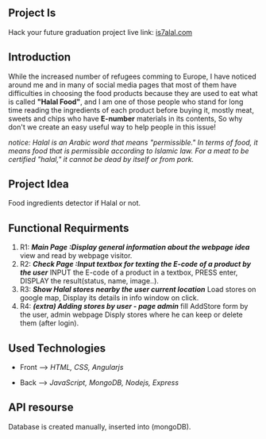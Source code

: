 ## Project Is
Hack your future graduation project 
live link: [is7alal.com](http://is7alal.com/)

## Introduction 
While the increased number of refugees comming to Europe, I have noticed around me and in many of social media pages that most of them have difficulties in choosing the food products because they are used to eat what is called **"Halal Food"**, and I am one of those people who stand for long time reading the ingredients of each product before buying it, mostly meat, sweets and chips who have **E-number** materials in its contents, So why don't we create an easy useful way to help people in this issue!

*notice: Halal is an Arabic word that means "permissible." In terms of food, it means food that is permissible according to Islamic law. For a meat to be certified "halal," it cannot be dead by itself  or from pork.* 

## Project Idea
Food ingredients detector if Halal or not.

## Functional Requirments
1. R1: ***Main Page :Display general information about the webpage idea*** 
view and read by webpage visitor.
2. R2: ***Check Page :Input textbox for texting the E-code of a product by the user***
INPUT the E-code of a product in a textbox, PRESS enter, DISPLAY the result(status, name, image..).
3. R3: ***Show Halal stores nearby the user current location***
Load stores on google map, Display its details in info window on click.
4. R4: ***(extra) Adding stores by user -  page admin***
fill AddStore form by the user, admin webpage Disply stores where he can keep or delete them (after login).


## Used Technologies
* Front --> *HTML, CSS, Angularjs*

* Back --> *JavaScript, MongoDB, Nodejs, Express*

## API resourse
Database is created manually, inserted into (mongoDB).



